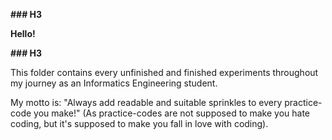 **### H3 <p> Hello! </p> ### H3** 
<p> This folder contains every unfinished and finished experiments throughout my journey as an Informatics Engineering student. </p>
My motto is: "Always add readable and suitable sprinkles to every practice-code you make!" (As practice-codes are not supposed to make you hate coding, but it's supposed to make you fall in love with coding).
